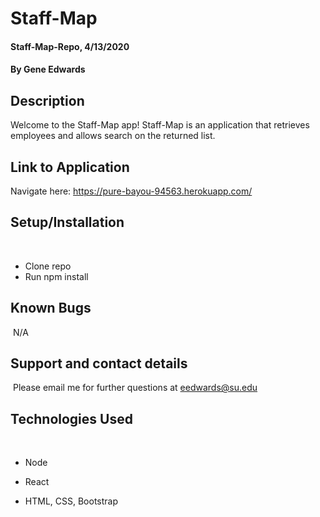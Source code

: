 # Staff-Map

#### Staff-Map-Repo, 4/13/2020

#### By Gene Edwards

## Description
Welcome to the Staff-Map app! Staff-Map is an application that retrieves employees and allows search on the returned list.

## Link to Application
Navigate here: https://pure-bayou-94563.herokuapp.com/


## Setup/Installation
​
* Clone repo
* Run npm install

## Known Bugs
​
N/A
​
## Support and contact details
​
Please email me for further questions at eedwards@su.edu
​
## Technologies Used
​
* Node ​

* React
​
* HTML, CSS, Bootstrap 